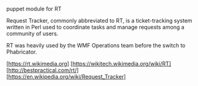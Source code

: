 puppet module for RT

Request Tracker, commonly abbreviated to RT,
is a ticket-tracking system written in Perl
used to coordinate tasks and manage requests
among a community of users.

RT was heavily used by the WMF Operations team
before the switch to Phabricator.

[https://rt.wikimedia.org]
[https://wikitech.wikimedia.org/wiki/RT]
[http://bestpractical.com/rt/]
[https://en.wikipedia.org/wiki/Request_Tracker]

